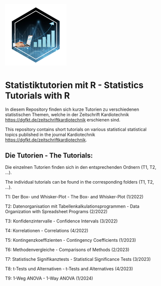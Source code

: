 # <img src="hex-STWR.png" width="200">
# Statistiktutorien mit R - Statistics Tutorials with R

In diesem Repository finden sich kurze Tutorien zu verschiedenen 
statistischen Themen, welche in der Zeitschrift Kardiotechnik
<https://dgfkt.de/zeitschriftkardiotechnik> erschienen sind.

This repository contains short tutorials on various statistical 
statistical topics published in the journal Kardiotechnik
<https://dgfkt.de/zeitschriftkardiotechnik>.


## Die Tutorien - The Tutorials:

Die einzelnen Tutorien finden sich in den entsprechenden Ordnern (T1, T2, ...).

The individual tutorials can be found in the corresponding folders (T1, T2, ...).


T1: Der Box- und Whisker-Plot - The Box- and Whisker-Plot (1/2022)

T2: Datenorganisation mit Tabellenkalkulationsprogrammen - Data Organization with Spreadsheet Programs (2/2022)

T3: Konfidenzintervalle - Confidence Intervals (3/2022)

T4: Korrelationen - Correlations (4/2022)

T5: Kontingenzkoeffizienten - Contingency Coefficients (1/2023)

T6: Methodenvergleiche - Comparisons of Methods (2/2023)

T7: Statistische Signifikanztests - Statistical Significance Tests (3/2023)

T8: t-Tests und Alternativen - t-Tests and Alternatives (4/2023)

T9: 1-Weg ANOVA - 1-Way ANOVA (1/2024)

